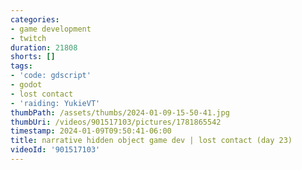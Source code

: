 ```yaml
---
categories:
- game development
- twitch
duration: 21808
shorts: []
tags:
- 'code: gdscript'
- godot
- lost contact
- 'raiding: YukieVT'
thumbPath: /assets/thumbs/2024-01-09-15-50-41.jpg
thumbUri: /videos/901517103/pictures/1781865542
timestamp: 2024-01-09T09:50:41-06:00
title: narrative hidden object game dev | lost contact (day 23)
videoId: '901517103'
---
```

